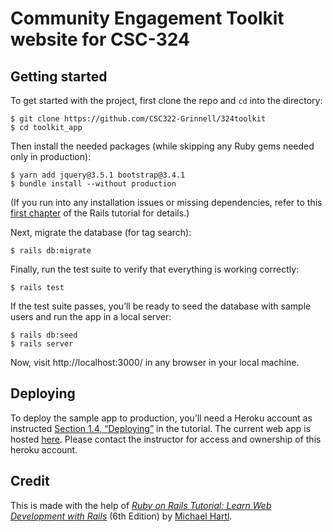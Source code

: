 # Community Engagement Toolkit website for CSC-324


## Getting started

To get started with the project, first clone the repo and `cd` into the directory:

```
$ git clone https://github.com/CSC322-Grinnell/324toolkit
$ cd toolkit_app
```

Then install the needed packages (while skipping any Ruby gems needed only in production):

```
$ yarn add jquery@3.5.1 bootstrap@3.4.1
$ bundle install --without production
```

(If you run into any installation issues or missing dependencies, refer to this [first chapter](https://www.learnenough.com/ruby-on-rails-6th-edition-tutorial/beginning) of the Rails tutorial for details.)

Next, migrate the database (for tag search):

```
$ rails db:migrate
```

Finally, run the test suite to verify that everything is working correctly:

```
$ rails test
```

If the test suite passes, you’ll be ready to seed the database with sample users and run the app in a local server:

```
$ rails db:seed
$ rails server
```
Now, visit http://localhost:3000/ in any browser in your local machine.

## Deploying

To deploy the sample app to production, you’ll need a Heroku account as instructed [Section 1.4, “Deploying”](https://www.railstutorial.org/book/beginning#sec-deploying) in the tutorial. The current web app is hosted [here](https://cel-toolkit.herokuapp.com/). Please contact the instructor for access and ownership of this heroku account.


## Credit

This is made with the help of
[*Ruby on Rails Tutorial:
Learn Web Development with Rails*](https://www.railstutorial.org/)
(6th Edition)
by [Michael Hartl](http://www.michaelhartl.com/).
